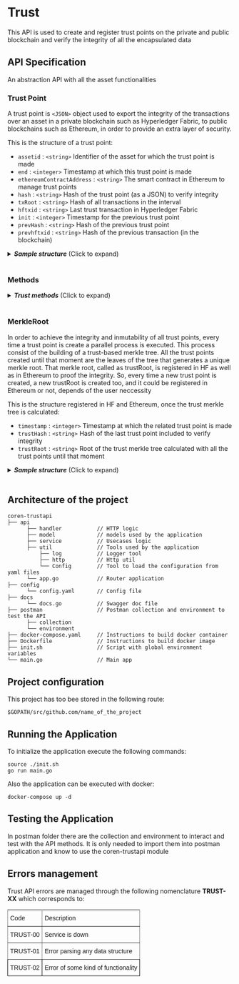 # Trust

This API is used to create and register trust points on the private and public blockchain and verify the integrity of all the encapsulated data

## API Specification

An abstraction API with all the asset functionalities

### Trust Point
A trust point is `<JSON>` object used to export the integrity of the transactions over an asset in a private blockchain such as Hyperledger Fabric, to public blockchains such as Ethereum, in order to provide an extra layer of security.


This is the structure of a trust point:

- `assetid` :  `<string>` Identifier of the asset for which the trust point is made
- `end` :  `<integer>` Timestamp at which this trust point is made
- `ethereumContractAddress` :  `<string>` The smart contract in Ethereum to manage trust points
- `hash` :  `<string>`  Hash of the trust point (as a JSON) to verify integrity
- `txRoot` :  `<string>` Hash of all transactions in the interval
- `hftxid` :  `<string>` Last trust transaction in Hyperledger Fabric
- `init` :  `<integer>` Timestamp for the previous trust point
- `prevHash` :  `<string>` Hash of the previous trust point
- `prevhftxid` :  `<string>`  Hash of the previous transaction (in the blockchain)

<details>
  <summary><em><strong>Sample structure</strong></em> (Click to expand)</summary>

```js
{
  "output": {
    "assetid": "exampleAsset",
    "end": 1557830077,
    "ethereumContractAddress": "0xeE83b6D6dc84fa0c91A6f99971f6CF29F6B7ea3b",
    "hash": "3P1HZ+pvbwhogR3tgKng7cWTk6uaHynGKvjqPjpISi0=",
    "txRoot": "DGjUiCplVGom99o6bbdIXAIEqNKgVoQGi7rFNwDX+to=",
    "hftxid": "671e8c065add74a4759167b9f38cf67916f0f26b5e9b1861c2abcb08a57f8a97",
    "init": 0,
    "prevHash": "",
    "prevhftxid": "0"
  }
}

```
</details>
<br>

### Methods

<details>
  <summary><em><strong>Trust methods</strong></em> (Click to expand)</summary>

---

#### GET  -   `/trust/assetId`  

Gets the last trust point in the system for a specific asset

*Input*
- `assetid` :  `<string>` Identifier of the asset for which the trust point is made
  
*Output*
- `trustpoint`    :  `<json>`

<details>
  <summary><em><strong>Sample structure</strong></em> (Click to expand)</summary>

```js
{
  "output": {
      "assetId": "exampleAsset",
      "end": 1567601354,
      "ethereumContractAddress": "0x1B646bc6C3465Fa8171F7171097A7d8e37b43D6B",
      "hash": "7KYLJXcjGA67WD0v95UvoVPk+sj9M8FdpecS5mRz3+s=",
      "hfTxId": "5c709f206555dbc6a40e37e96aa007a471f706927c8581fb91aef3625413e234",
      "init": 1567594895,
      "prevHash": "Ni7JYQG6GSmlEjWoRj2xrfF6ZVFhqBDPzyjk+o/HB2c=",
      "prevHfTxId": "70c26cfc9aeef3c094b82278b7ed413255f07711366ac2a9da8de7e66b9e53ee",
      "txRoot": "TBSNvFDt3tGDhI5I48IRlBh2l+O0X+kjBq7/96Zk/wI="
    }
}

```
</details>

---

#### GET  -   `/trust/assetId/history`  

Gets all trust point history in the system for a specific asset

*Input*
- `assetid` :  `<string>` Identifier of the asset for which the trust point is made
  
*Output*
- `trustpoint`    :  `<json>`

<details>
  <summary><em><strong>Sample structure</strong></em> (Click to expand)</summary>

```js
[{
  "output": [
    {
      "assetId": "exampleAsset",
      "end": 1567594895,
      "ethereumContractAddress": "0x1B646bc6C3465Fa8171F7171097A7d8e37b43D6B",
      "hash": "Ni7JYQG6GSmlEjWoRj2xrfF6ZVFhqBDPzyjk+o/HB2c=",
      "hfTxId": "70c26cfc9aeef3c094b82278b7ed413255f07711366ac2a9da8de7e66b9e53ee",
      "init": 0,
      "prevHfTxId": "0",
      "txRoot": "oGFYgnxCcPvpa2d6G4vHLs92HQgY2z6S8uwIVM0Qg44="
    },
    {
      "assetId": "exampleAsset",
      "end": 1567601354,
      "ethereumContractAddress": "0x1B646bc6C3465Fa8171F7171097A7d8e37b43D6B",
      "hash": "7KYLJXcjGA67WD0v95UvoVPk+sj9M8FdpecS5mRz3+s=",
      "hfTxId": "5c709f206555dbc6a40e37e96aa007a471f706927c8581fb91aef3625413e234",
      "init": 1567594895,
      "prevHash": "Ni7JYQG6GSmlEjWoRj2xrfF6ZVFhqBDPzyjk+o/HB2c=",
      "prevHfTxId": "70c26cfc9aeef3c094b82278b7ed413255f07711366ac2a9da8de7e66b9e53ee",
      "txRoot": "TBSNvFDt3tGDhI5I48IRlBh2l+O0X+kjBq7/96Zk/wI="
    }
  ]
]

```
</details>

---



#### POST -  `/trust/assetId/create`  

Creates a trust point in the system for a specific asset

*Input*
- `assetid` :  `<string>` Identifier of the asset for which the trust point is made
  
*Output*
- `trustpoint`    :  `<json>` 

<details>
  <summary><em><strong>Sample structure</strong></em> (Click to expand)</summary>

```js
{
  "output": {
      "assetId": "exampleAsset",
      "end": 1567601354,
      "ethereumContractAddress": "0x1B646bc6C3465Fa8171F7171097A7d8e37b43D6B",
      "hash": "7KYLJXcjGA67WD0v95UvoVPk+sj9M8FdpecS5mRz3+s=",
      "hfTxId": "5c709f206555dbc6a40e37e96aa007a471f706927c8581fb91aef3625413e234",
      "init": 1567594895,
      "prevHash": "Ni7JYQG6GSmlEjWoRj2xrfF6ZVFhqBDPzyjk+o/HB2c=",
      "prevHfTxId": "70c26cfc9aeef3c094b82278b7ed413255f07711366ac2a9da8de7e66b9e53ee",
      "txRoot": "TBSNvFDt3tGDhI5I48IRlBh2l+O0X+kjBq7/96Zk/wI="
    }
}

```
</details>

---

#### GET  -   `/trust/{assetId}/merkleroot`  

Gets the last trust merkle root stored in the system

*Input*
- `assetid` :  `<string>` Identifier of the asset for which the trust root is stored
  
*Output*
- `trustroot`    :  `<json>`

<details>
  <summary><em><strong>Sample structure</strong></em> (Click to expand)</summary>

```js
{
  "output": {
    "timestamp": 1567601354,
    "trustHash": "7KYLJXcjGA67WD0v95UvoVPk+sj9M8FdpecS5mRz3+s=",
    "trustRoot": "/unY4B8YDNq/+mdO1iL/Ztng+gbxBput2qnjG+LGMqU="
  }
}

```
</details>

---

#### GET  -   `/trust/{assetId}/merkleroot/history`  

Gets the trust merkle root history stored in the system

*Input*
- `assetid` :  `<string>` Identifier of the asset for which the trust root is stored
  
*Output*
- `trustroot`    :  `<json>`

<details>
  <summary><em><strong>Sample structure</strong></em> (Click to expand)</summary>

```js
{
  "output": [
    {
      "timestamp": 1567594895,
      "trustHash": "Ni7JYQG6GSmlEjWoRj2xrfF6ZVFhqBDPzyjk+o/HB2c=",
      "trustRoot": "Vz3ZFr+wTOt0FNbcfhEr+Ziy/Y/jsfNGz693KcqYa5E="
    },
    {
      "timestamp": 1567601354,
      "trustHash": "7KYLJXcjGA67WD0v95UvoVPk+sj9M8FdpecS5mRz3+s=",
      "trustRoot": "/unY4B8YDNq/+mdO1iL/Ztng+gbxBput2qnjG+LGMqU="
    }
  ]
}

```
</details>

---

#### POST -  `/trust/assetId/register`  

Creates a trust point if does not exist and registers it in Ethereum. If the trust point already exists registers it in Ethereum.

*Input*
- `assetid` :  `<string>` Identifier of the asset for which the trust point is made
  
*Output*
- `trustpoint` :  `<json>` 

<details>
  <summary><em><strong>Sample structure</strong></em> (Click to expand)</summary>

```js
{
  "output":  {
      "assetId": "exampleAsset",
      "end": 1567601354,
      "ethereumContractAddress": "0x1B646bc6C3465Fa8171F7171097A7d8e37b43D6B",
      "hash": "7KYLJXcjGA67WD0v95UvoVPk+sj9M8FdpecS5mRz3+s=",
      "hfTxId": "5c709f206555dbc6a40e37e96aa007a471f706927c8581fb91aef3625413e234",
      "init": 1567594895,
      "prevHash": "Ni7JYQG6GSmlEjWoRj2xrfF6ZVFhqBDPzyjk+o/HB2c=",
      "prevHfTxId": "70c26cfc9aeef3c094b82278b7ed413255f07711366ac2a9da8de7e66b9e53ee",
      "txRoot": "TBSNvFDt3tGDhI5I48IRlBh2l+O0X+kjBq7/96Zk/wI="
    }
}

```
</details>

---

#### POST   -   `/trust/assetId/verify`

Verifies a trust point 

*Input*
- `assetid` :  `<string>` Identifier of the asset for which the trust point is made
- `timestamp` : `<string>` Timestamp at which this trust point is made

<details>
  <summary><em><strong>Sample structure</strong></em> (Click to expand)</summary>

```js
{
  "timestamp": "1559822594",
}

```
</details>

*Output*
- `ethereum`:  `<json>` Ethereum info
  - `trustRoot`:  `<string>` Trust points merkle root registered on Ethereum
  - `lastEthTxId`:  `<string>` Last transaction for the trust point in Ethereum
  - `smartContractAddres`:  `<string>` The smart contract in Ethereum to manage trust points 
  - `verified`:  `<bool>` Boolean value to specify if the trust point is registered in Ethereum
- `hf`:  `<json>` Hyperledger Fabric info
  - `trustRoot`:  `<string>` Trust points merkle root stored in HF
  - `timestamp`:  `<string>` Timestamp at which this trust point is made
  - `verified`:  `<bool>` Boolean value to specify if the trust point is registered in Ethereum and it is has not been modified


<details>
  <summary><em><strong>Sample structure</strong></em> (Click to expand)</summary>

```js

{
  "output": {
    "ethereum": {
      "lastEthTxId": "0x8ad8f928c261a5b7f2b6515320dfffe1f9f923b17c5e07f6f733f43703f95f87",
      "smartContractAddres": "0x1B646bc6C3465Fa8171F7171097A7d8e37b43D6B",
      "trustHash": "NGz693K+cqYasFNbcfhEr+Ziy/Y/jsfOt0FNKcqYa5E=",
      "trustRoot": "/unY4B8YDNq/+mdO1iL/Ztng+gbxBput2qnjG+LGMqU=",
      "verified": true
    },
    "hf": {
      "timestamp": 1567601354,
      "trustHash": "NGz693K+cqYasFNbcfhEr+Ziy/Y/jsfOt0FNKcqYa5E=",
      "trustRoot": "/unY4B8YDNq/+mdO1iL/Ztng+gbxBput2qnjG+LGMqU=",
      "verified": true
    }
  }
}

```
</details>
</details>
<br>

### MerkleRoot

In order to achieve the integrity and inmutability of all trust points, every time a trust point is create a parallel process is executed. This process consist of the building of a trust-based merkle tree. All the trust points created until that moment are the leaves of the tree that generates a unique merkle root. That merkle root, called as trustRoot, is registered in HF as well as in Ethereum to proof the integrity. So, every time a new trust point is created, a new trustRoot is created too, and it could be registered in Ethereum or not, depends of the user neccessity


This is the structure registered in HF and Ethereum, once the trust merkle tree is calculated:

- `timestamp` :  `<integer>` Timestamp at which the related trust point is made
- `trustHash` :  `<string>` Hash of the last trust point included to verify integrity
- `trustRoot` :  `<string>` Root of the trust merkle tree calculated with all the trust points until that moment

<details>
  <summary><em><strong>Sample structure</strong></em> (Click to expand)</summary>

```js
{
  "output": {
    "timestamp": 1567601354,
    "trustHash": "7KYLJXcjGA67WD0v95UvoVPk+sj9M8FdpecS5mRz3+s=",
    "trustRoot": "/unY4B8YDNq/+mdO1iL/Ztng+gbxBput2qnjG+LGMqU="
  }
}

```
</details>
<br>

## Architecture of the project
```
coren-trustapi
├── api
      ├── handler           // HTTP logic
      ├── model             // models used by the application
      ├── service           // Usecases logic
      ├── util              // Tools used by the application
          ├── log           // Logger tool
          ├── http          // Http util
          └── Config        // Tool to load the configuration from yaml files
      └── app.go            // Router application
├── config
      └── config.yaml       // Config file
├── docs
      └── docs.go           // Swagger doc file
├── postman                 // Postman collection and environment to test the API
      ├── collection    
      └── environment
├── docker-compose.yaml     // Instructions to build docker container
├── Dockerfile              // Instructions to build docker image
├── init.sh                 // Script with global environment variables
└── main.go                 // Main app
 ```   

## Project configuration
This project has too bee stored in the following route:
```
$GOPATH/src/github.com/name_of_the_project
```

## Running the Application
To initialize the application execute the following commands:
```
source ./init.sh
go run main.go
```

Also the application can be executed with docker:
```
docker-compose up -d
```

## Testing the Application
In postman folder there are the collection and environment to interact and test with the API methods. It is only needed to import them into postman application and know to use the coren-trustapi module

## Errors management
  
  Trust API errors are managed through the following nomenclature **TRUST-XX** which corresponds to:<br>


<style type="text/css">
.tg  {border-collapse:collapse;border-spacing:0;}
.tg td{font-family:Arial, sans-serif;font-size:14px;padding:10px 5px;border-style:solid;border-width:1px;overflow:hidden;word-break:normal;border-color:black;}
.tg th{font-family:Arial, sans-serif;font-size:14px;font-weight:normal;padding:10px 5px;border-style:solid;border-width:1px;overflow:hidden;word-break:normal;border-color:black;}
.tg .tg-0pky{border-color:inherit;text-align:left;vertical-align:top}
.tg .tg-0lax{text-align:left;vertical-align:top}
</style>
<table class="tg">
  <tr>
    <th class="tg-0pky">Code</th>
    <th class="tg-0pky">Description</th>
  </tr>
  <tr>
    <td class="tg-0pky">TRUST-00</td>
    <td class="tg-0pky">Service is down</td>
  </tr>
  <tr>
    <td class="tg-0pky">TRUST-01</td>
    <td class="tg-0pky">Error parsing any data structure</td>
  </tr>
  <tr>
    <td class="tg-0lax">TRUST-02</td>
    <td class="tg-0lax">Error of some kind of functionality</td>
  </tr>
</table>